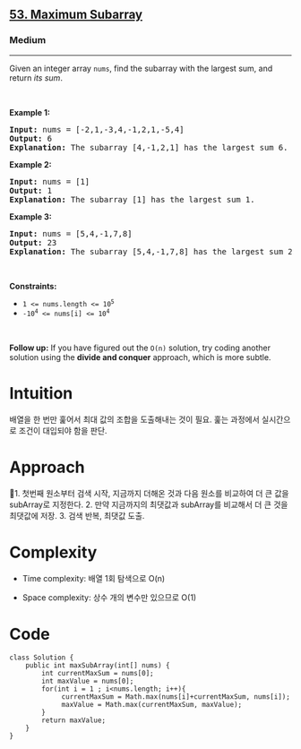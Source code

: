 <h2><a href="https://leetcode.com/problems/maximum-subarray/">53. Maximum Subarray</a></h2><h3>Medium</h3><hr><div><p>Given an integer array <code>nums</code>, find the <span data-keyword="subarray-nonempty">subarray</span> with the largest sum, and return <em>its sum</em>.</p>

<p>&nbsp;</p>
<p><strong class="example">Example 1:</strong></p>

<pre><strong>Input:</strong> nums = [-2,1,-3,4,-1,2,1,-5,4]
<strong>Output:</strong> 6
<strong>Explanation:</strong> The subarray [4,-1,2,1] has the largest sum 6.
</pre>

<p><strong class="example">Example 2:</strong></p>

<pre><strong>Input:</strong> nums = [1]
<strong>Output:</strong> 1
<strong>Explanation:</strong> The subarray [1] has the largest sum 1.
</pre>

<p><strong class="example">Example 3:</strong></p>

<pre><strong>Input:</strong> nums = [5,4,-1,7,8]
<strong>Output:</strong> 23
<strong>Explanation:</strong> The subarray [5,4,-1,7,8] has the largest sum 23.
</pre>

<p>&nbsp;</p>
<p><strong>Constraints:</strong></p>

<ul>
	<li><code>1 &lt;= nums.length &lt;= 10<sup>5</sup></code></li>
	<li><code>-10<sup>4</sup> &lt;= nums[i] &lt;= 10<sup>4</sup></code></li>
</ul>

<p>&nbsp;</p>
<p><strong>Follow up:</strong> If you have figured out the <code>O(n)</code> solution, try coding another solution using the <strong>divide and conquer</strong> approach, which is more subtle.</p>
</div>


# Intuition
배열을 한 번만 훑어서 최대 값의 조합을 도출해내는 것이 필요. 훑는 과정에서 실시간으로 조건이 대입되야 함을 판단.

# Approach
1. 첫번째 원소부터 검색 시작, 지금까지 더해온 것과 다음 원소를 비교하여 더 큰 값을 subArray로 지정한다.
2. 만약 지금까지의 최댓값과 subArray를 비교해서 더 큰 것을 최댓값에 저장.
3. 검색 반복, 최댓값 도출.

# Complexity
- Time complexity:
배열 1회 탐색으로 O(n)

- Space complexity:
상수 개의 변수만 있으므로 O(1)

# Code
```
class Solution {
    public int maxSubArray(int[] nums) {
        int currentMaxSum = nums[0];
        int maxValue = nums[0];
        for(int i = 1 ; i<nums.length; i++){
             currentMaxSum = Math.max(nums[i]+currentMaxSum, nums[i]);
             maxValue = Math.max(currentMaxSum, maxValue);
        }
        return maxValue;
    }
}
```
